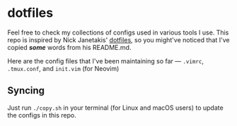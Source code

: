 # dotfiles

Feel free to check my collections of configs used in various tools I use. This repo is inspired by Nick Janetakis' [dotfiles](https://github.com/nickjj/dotfiles), so you might've noticed that I've copied ***some*** words from his README.md.

Here are the config files that I've been maintaining so far &mdash; `.vimrc`, `.tmux.conf`, and `init.vim` (for Neovim)


## Syncing

Just run `./copy.sh` in your terminal (for Linux and macOS users) to update the configs in this repo.
